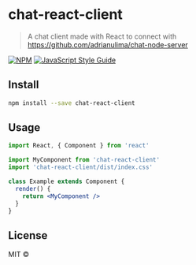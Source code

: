 # chat-react-client

> A chat client made with React to connect with https://github.com/adrianulima/chat-node-server

[![NPM](https://img.shields.io/npm/v/chat-react-client.svg)](https://www.npmjs.com/package/chat-react-client) [![JavaScript Style Guide](https://img.shields.io/badge/code_style-standard-brightgreen.svg)](https://standardjs.com)

## Install

```bash
npm install --save chat-react-client
```

## Usage

```jsx
import React, { Component } from 'react'

import MyComponent from 'chat-react-client'
import 'chat-react-client/dist/index.css'

class Example extends Component {
  render() {
    return <MyComponent />
  }
}
```

## License

MIT © [](https://github.com/)
